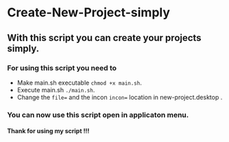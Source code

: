 # Create-New-Project-simply
## With this script you can create your projects simply.

### For using this script you need to 

* Make main.sh executable `chmod +x main.sh`.
* Execute main.sh `./main.sh`.
* Change the `file=` and the incon `incon=` location in new-project.desktop .


### You can now use this script open in applicaton menu.
#### Thank for using my script !!!

